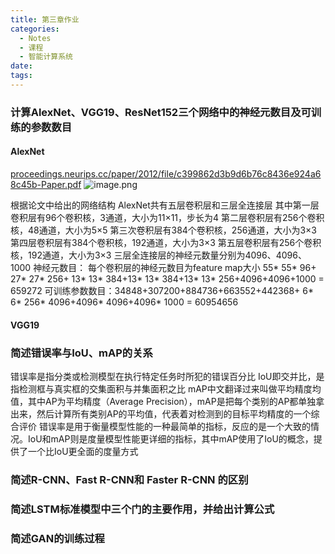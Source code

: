 ```yaml
---
title: 第三章作业
categories:
  - Notes
  - 课程
  - 智能计算系统
date:
tags:
---
```

### 计算AlexNet、VGG19、ResNet152三个网络中的神经元数目及可训练的参数数目

#### AlexNet
[proceedings.neurips.cc/paper/2012/file/c399862d3b9d6b76c8436e924a68c45b-Paper.pdf](https://proceedings.neurips.cc/paper/2012/file/c399862d3b9d6b76c8436e924a68c45b-Paper.pdf)
![image.png](https://cdn.jsdelivr.net/gh/zhengyangWang1/image@main/img/20231120165524.png)

根据论文中给出的网络结构
AlexNet共有五层卷积层和三层全连接层
其中第一层卷积层有96个卷积核，3通道，大小为11×11，步长为4
第二层卷积层有256个卷积核，48通道，大小为5×5
第三次卷积层有384个卷积核，256通道，大小为3×3
第四层卷积层有384个卷积核，192通道，大小为3×3
第五层卷积层有256个卷积核，192通道，大小为3×3
三层全连接层的神经元数量分别为4096、4096、1000
神经元数目：
每个卷积层的神经元数目为feature map大小
55* 55* 96+ 27* 27* 256+ 13* 13* 384+13* 13* 384+13* 13* 256+4096+4096+1000 = 659272
可训练参数数目：34848+307200+884736+663552+442368+ 6* 6* 256* 4096+4096* 4096+4096* 1000 = 60954656

#### VGG19


### 简述错误率与IoU、mAP的关系
错误率是指分类或检测模型在执行特定任务时所犯的错误百分比
IoU即交并比，是指检测框与真实框的交集面积与并集面积之比
mAP中文翻译过来叫做平均精度均值，其中AP为平均精度（Average Precision），mAP是把每个类别的AP都单独拿出来，然后计算所有类别AP的平均值，代表着对检测到的目标平均精度的一个综合评价
错误率是用于衡量模型性能的一种最简单的指标，反应的是一个大致的情况。IoU和mAP则是度量模型性能更详细的指标，其中mAP使用了IoU的概念，提供了一个比IoU更全面的度量方式

### 简述R-CNN、Fast R-CNN和 Faster R-CNN 的区别


### 简述LSTM标准模型中三个门的主要作用，并给出计算公式

### 简述GAN的训练过程
